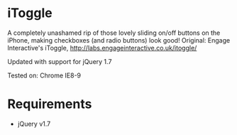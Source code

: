 iToggle
=======
A completely unashamed rip of those lovely sliding on/off buttons on the iPhone, making checkboxes (and radio buttons) look good!
Original: Engage Interactive's iToggle,
http://labs.engageinteractive.co.uk/itoggle/

Updated with support for jQuery 1.7

Tested on:
Chrome
IE8-9

Requirements
=============
* jQuery v1.7
